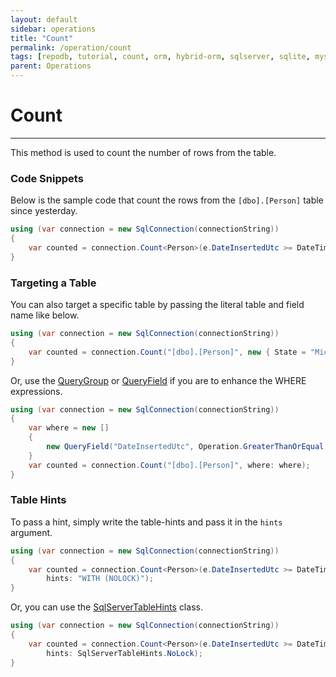 ```yaml
---
layout: default
sidebar: operations
title: "Count"
permalink: /operation/count
tags: [repodb, tutorial, count, orm, hybrid-orm, sqlserver, sqlite, mysql, postgresql]
parent: Operations
---
```


# Count

---

This method is used to count the number of rows from the table.

### Code Snippets

Below is the sample code that count the rows from the `[dbo].[Person]` table since yesterday.

```csharp
using (var connection = new SqlConnection(connectionString))
{
    var counted = connection.Count<Person>(e.DateInsertedUtc >= DateTime.UtcNow.Date.AddDays(-1));
}
```

### Targeting a Table

You can also target a specific table by passing the literal table and field name like below.

```csharp
using (var connection = new SqlConnection(connectionString))
{
    var counted = connection.Count("[dbo].[Person]", new { State = "Michigan" });
}
```

Or, use the [QueryGroup](/class/querygroup) or [QueryField](/class/queryfield) if you are to enhance the WHERE expressions.

```csharp
using (var connection = new SqlConnection(connectionString))
{
    var where = new []
    {
        new QueryField("DateInsertedUtc", Operation.GreaterThanOrEqual, DateTime.UtcNow.Date.AddDays(-1))
    }
    var counted = connection.Count("[dbo].[Person]", where: where);
}
```

### Table Hints

To pass a hint, simply write the table-hints and pass it in the `hints` argument.

```csharp
using (var connection = new SqlConnection(connectionString))
{
    var counted = connection.Count<Person>(e.DateInsertedUtc >= DateTime.UtcNow.Date.AddDays(-1),
        hints: "WITH (NOLOCK)");
}
```

Or, you can use the [SqlServerTableHints](/class/sqlservertablehints) class.

```csharp
using (var connection = new SqlConnection(connectionString))
{
    var counted = connection.Count<Person>(e.DateInsertedUtc >= DateTime.UtcNow.Date.AddDays(-1),
        hints: SqlServerTableHints.NoLock);
}
```
